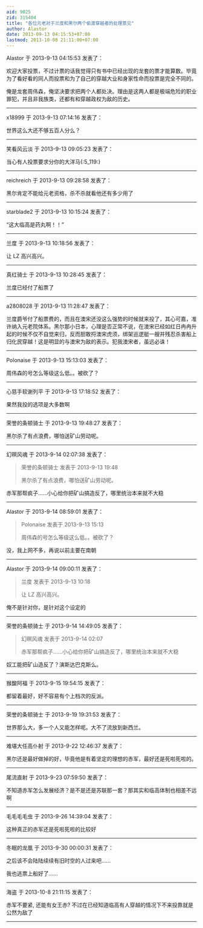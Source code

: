 ```yaml
---
aid: 9025
zid: 315404
title: "各位元老对于兰度和黑尔两个偷渡穿越者的处理意见"
author: Alastor
date: 2013-09-13 04:15:53+07:00
lastmod: 2013-10-08 21:11:00+07:00
---
```


Alastor 于 2013-9-13 04:15:53 发表了：

欢迎大家投票，不过计票的话我觉得只有书中已经出现的龙套的票才能算数。毕竟为了看好看的同人而投票和为了自己的穿越大业和身家性命而投票是完全不同的。

俺是龙套周伟森，俺坚决要求把两个人都处决。理由是这两人都是极端危险的职业罪犯，并且非我族类，还都有和穿越政权为敌的历史。

---

x18999 于 2013-9-13 07:14:16 发表了：

世界这么大还不够五百人分么？

---

笑看风云淡 于 2013-9-13 09:05:23 发表了：

当心有人投票要求分你的大洋马{:5_119:}

---

reichreich 于 2013-9-13 09:28:58 发表了：

黑尔肯定不能给元老资格，杀不杀就看他还有多少用了

---

starblade2 于 2013-9-13 10:15:24 发表了：

“这大临高是药丸啊！！”

---

兰度 于 2013-9-13 10:18:56 发表了：

让 LZ 高兴高兴。

---

真红骑士 于 2013-9-13 10:28:45 发表了：

兰度已经付了船票了

---

a2808028 于 2013-9-13 11:28:47 发表了：

兰度爵爷付了船票费的，而且在澳宋还没这么强势的时候就来投了，其心可嘉，准许纳入元老院体系。黑尔那小日本，心理是否正常不说，在澳宋已经如红日冉冉升起的时候不仅不自觉来归，反而胆敢捋澳宋虎须，绑架巡逻艇一艘并残忍杀害船上归化民穿越！这是明显的与澳宋为敌的表示。犯我澳宋者，虽远必诛！

---

Polonaise 于 2013-9-13 15:13:03 发表了：

周伟森的号怎么等级这么低。。被砍了？

---

心慈手软谢列平 于 2013-9-13 17:18:52 发表了：

果然我投的选项是大多数啊

---

荣誉的条顿骑士 于 2013-9-13 19:48:27 发表了：

黑尔杀了有点浪费，哪怕送矿山劳动呢。

---

幻暝风魂 于 2013-9-14 02:07:38 发表了：

> 荣誉的条顿骑士 发表于 2013-9-13 19:48
>
> 黑尔杀了有点浪费，哪怕送矿山劳动呢。

赤军那帮疯子……小心给你把矿山搞造反了，哪里统治本来就不大稳

---

Alastor 于 2013-9-14 08:59:01 发表了：

> Polonaise 发表于 2013-9-13 15:13
>
> 周伟森的号怎么等级这么低。。被砍了？

没，我上网不多，再说以前主要在南朝

---

Alastor 于 2013-9-14 09:00:11 发表了：

> 兰度 发表于 2013-9-13 10:18
>
> 让 LZ 高兴高兴。

俺不是针对你，是针对这个设定的

---

荣誉的条顿骑士 于 2013-9-14 14:49:05 发表了：

> 幻暝风魂 发表于 2013-9-14 02:07
>
> 赤军那帮疯子……小心给你把矿山搞造反了，哪里统治本来就不大稳

奴工能把矿山造反了？演斯达巴克斯么。

---

猴酸阿福 于 2013-9-15 19:54:15 发表了：

都留着最好，好不容易有个上档次的反派。

---

荣誉的条顿骑士 于 2013-9-19 19:31:53 发表了：

世界那么大，多一个人又能怎样呢。大不了流放到新西兰。

---

难堪大任高仆射 于 2013-9-22 12:46:37 发表了：

黑尔还是最好做掉的好，毕竟他是有着坚定的理想的赤军，最好还是死啦死啦的。

---

尾流直射 于 2013-9-23 07:59:50 发表了：

不知道赤军怎么发展经济？是不是还是苏联那一套？那其实和临高体制也相差不远啊

---

毛毛毛毛虫 于 2013-9-26 14:39:04 发表了：

这种真正的赤军还是死啦死啦的比较好

---

冬眠的龙凰 于 2013-9-30 00:00:31 发表了：

之后该不会陆陆续续有旧时空的人过来吧……

我也逃票上船好了……

---

海盗 于 2013-10-8 21:11:15 发表了：

赤军不要紧, 还能有女王赤? 不过在已经知道临高有人穿越的情况下不来投靠就是公然为敌了

---
